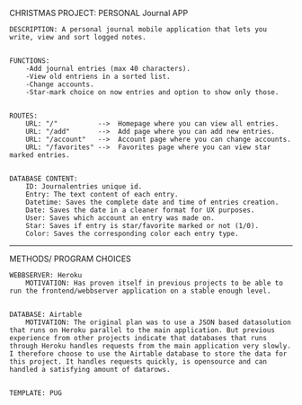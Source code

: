 CHRISTMAS PROJECT: PERSONAL Journal APP


    DESCRIPTION: A personal journal mobile application that lets you write, view and sort logged notes.


    FUNCTIONS:
        -Add journal entries (max 40 characters).
        -View old entriens in a sorted list.
        -Change accounts.
        -Star-mark choice on now entries and option to show only those.


    ROUTES:
        URL: "/"          -->  Homepage where you can view all entries.
        URL: "/add"       -->  Add page where you can add new entries.
        URL: "/account"   -->  Account page where you can change accounts.
        URL: "/favorites" -->  Favorites page where you can view star marked entries.


    DATABASE CONTENT: 
        ID: Journalentries unique id.
        Entry: The text content of each entry.
        Datetime: Saves the complete date and time of entries creation.
        Date: Saves the date in a cleaner format for UX purposes.
        User: Saves which account an entry was made on.
        Star: Saves if entry is star/favorite marked or not (1/0).
        Color: Saves the corresponding color each entry type.


__________


METHODS/ PROGRAM CHOICES


    WEBBSERVER: Heroku
        MOTIVATION: Has proven itself in previous projects to be able to run the frontend/webbserver application on a stable enough level.


    DATABASE: Airtable
        MOTIVATION: The original plan was to use a JSON based datasolution that runs on Heroku parallel to the main application. But previous experience from other projects indicate that databases that runs through Heroku handles requests from the main application very slowly. I therefore choose to use the Airtable database to store the data for this project. It handles requests quickly, is opensource and can handled a satisfying amount of datarows.


    TEMPLATE: PUG

